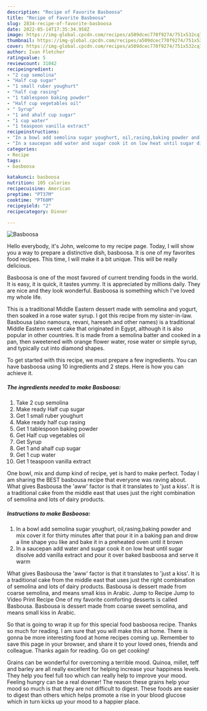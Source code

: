 ```yaml
---
description: "Recipe of Favorite Basboosa"
title: "Recipe of Favorite Basboosa"
slug: 2834-recipe-of-favorite-basboosa
date: 2022-05-14T17:35:34.958Z
image: https://img-global.cpcdn.com/recipes/a509dcec770f9274/751x532cq70/basboosa-recipe-main-photo.jpg
thumbnail: https://img-global.cpcdn.com/recipes/a509dcec770f9274/751x532cq70/basboosa-recipe-main-photo.jpg
cover: https://img-global.cpcdn.com/recipes/a509dcec770f9274/751x532cq70/basboosa-recipe-main-photo.jpg
author: Ivan Fletcher
ratingvalue: 5
reviewcount: 31042
recipeingredient:
- "2 cup semolina"
- "Half cup sugar"
- "1 small ruber youghurt"
- "half cup rasing"
- "1 tablespoon baking powder"
- "Half cup vegetables oil"
- " Syrup"
- "1 and ahalf cup sugar"
- "1 cup water"
- "1 teaspoon vanilla extract"
recipeinstructions:
- "In a bowl add semolina sugar youghurt, oil,rasing,baking powder and mix cover it for thirty minutes after that pour it in a baking pan and drow a line shape you like and bake it in a preheated oven until it brown"
- "In a saucepan add water and sugar cook it on low heat until sugar disolve add vanilla extract and pour it over baked basboosa and serve it warm"
categories:
- Recipe
tags:
- basboosa

katakunci: basboosa 
nutrition: 105 calories
recipecuisine: American
preptime: "PT37M"
cooktime: "PT60M"
recipeyield: "2"
recipecategory: Dinner

---
```



![Basboosa](https://img-global.cpcdn.com/recipes/a509dcec770f9274/751x532cq70/basboosa-recipe-main-photo.jpg)

Hello everybody, it's John, welcome to my recipe page. Today, I will show you a way to prepare a distinctive dish, basboosa. It is one of my favorites food recipes. This time, I will make it a bit unique. This will be really delicious.

Basboosa is one of the most favored of current trending foods in the world. It is easy, it is quick, it tastes yummy. It is appreciated by millions daily. They are nice and they look wonderful. Basboosa is something which I've loved my whole life.

This is a traditional Middle Eastern dessert made with semolina and yogurt, then soaked in a rose water syrup. I got this recipe from my sister-in-law. Basbousa (also namoura, revani, hareseh and other names) is a traditional Middle Eastern sweet cake that originated in Egypt, although it is also popular in other countries. It is made from a semolina batter and cooked in a pan, then sweetened with orange flower water, rose water or simple syrup, and typically cut into diamond shapes.


To get started with this recipe, we must prepare a few ingredients. You can have basboosa using 10 ingredients and 2 steps. Here is how you can achieve it.

<!--inarticleads1-->

##### The ingredients needed to make Basboosa:

1. Take 2 cup semolina
1. Make ready Half cup sugar
1. Get 1 small ruber youghurt
1. Make ready half cup rasing
1. Get 1 tablespoon baking powder
1. Get Half cup vegetables oil
1. Get  Syrup
1. Get 1 and ahalf cup sugar
1. Get 1 cup water
1. Get 1 teaspoon vanilla extract


One bowl, mix and dump kind of recipe, yet is hard to make perfect. Today I am sharing the BEST basbousa recipe that everyone was raving about. What gives Basbousa the &#39;aww&#39; factor is that it translates to &#39;just a kiss&#39;. It is a traditional cake from the middle east that uses just the right combination of semolina and lots of dairy products. 

<!--inarticleads2-->

##### Instructions to make Basboosa:

1. In a bowl add semolina sugar youghurt, oil,rasing,baking powder and mix cover it for thirty minutes after that pour it in a baking pan and drow a line shape you like and bake it in a preheated oven until it brown
1. In a saucepan add water and sugar cook it on low heat until sugar disolve add vanilla extract and pour it over baked basboosa and serve it warm


What gives Basbousa the &#39;aww&#39; factor is that it translates to &#39;just a kiss&#39;. It is a traditional cake from the middle east that uses just the right combination of semolina and lots of dairy products. Basbousa is dessert made from coarse semolina, and means small kiss in Arabic. Jump to Recipe Jump to Video Print Recipe One of my favorite comforting desserts is called Basbousa. Basbousa is dessert made from coarse sweet semolina, and means small kiss in Arabic. 

So that is going to wrap it up for this special food basboosa recipe. Thanks so much for reading. I am sure that you will make this at home. There is gonna be more interesting food at home recipes coming up. Remember to save this page in your browser, and share it to your loved ones, friends and colleague. Thanks again for reading. Go on get cooking!

Grains can be wonderful for overcoming a terrible mood. Quinoa, millet, teff and barley are all really excellent for helping increase your happiness levels. They help you feel full too which can really help to improve your mood. Feeling hungry can be a real downer! The reason these grains help your mood so much is that they are not difficult to digest. These foods are easier to digest than others which helps promote a rise in your blood glucose which in turn kicks up your mood to a happier place.
